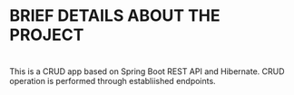 #
# BRIEF DETAILS ABOUT THE PROJECT
#
This is a CRUD app based on Spring Boot REST API and Hibernate.
CRUD operation is performed through establiished endpoints.